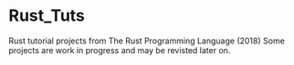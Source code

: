 # Rust_Tuts
Rust tutorial projects from The Rust Programming Language (2018)
Some projects are work in progress and may be revisted later on.
